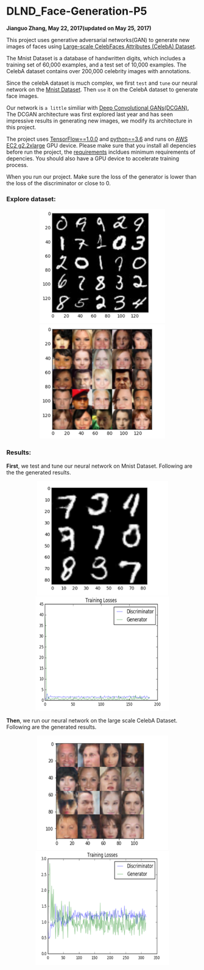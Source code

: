 # DLND_Face-Generation-P5
**Jianguo Zhang, May 22, 2017(updated on May 25, 2017)**


This project uses generative adversarial networks(GAN) to generate new images of faces using [Large-scale CelebFaces Attributes (CelebA) Dataset](http://mmlab.ie.cuhk.edu.hk/projects/CelebA.html). 
 

The Mnist Dataset is a database of handwritten digits, which includes a training set of 60,000 examples, and a test set of 10,000 examples. The CelebA dataset contains over 200,000 celebrity images with annotations.

Since the celebA dataset is much complex, we first `test` and `tune` our neural network on the [Mnist Dataset](http://yann.lecun.com/exdb/mnist/). Then `use` it on the CelebA dataset to generate face images. 

Our network is `a little` similiar with [Deep Convolutional GANs(DCGAN)](https://arxiv.org/pdf/1511.06434.pdf), The DCGAN architecture was first explored last year and has seen impressive results in generating new images, we modify its architecture in this project. 

The project uses [TensorFlow==1.0.0](https://www.tensorflow.org/)  and [python==3.6](https://www.python.org/downloads/release/python-361/) and runs on [AWS EC2 g2.2xlarge](https://aws.amazon.com/ec2/) GPU device. Please make sure that you install all depencies before run the project, the [requirements](https://github.com/JianguoZhang1994/DNLD_Tv_Script_Generation-P3/blob/master/requirements.txt) incldues minimum requirements of depencies. You should also have a GPU device to accelerate training process. 

When you run our project. Make sure the loss of the generator is lower than the loss of the discriminator or close to 0.

### Explore dataset:

<div align=center>
<img src="./demo/Dataset_Mnist.png?raw=true" width="330" height="300" />
<img src="./demo/Dataset_CelebA.png?raw=true" width="330" height="300" />
</div>


### Results:

**First**, we test and tune our neural network on Mnist Dataset. Following are the the generated results.

<div align=center>
<img src="./demo/Result_Mnist.png?raw=true" width="345" height="300" />
<img src="./demo/Image_Mnist.png?raw=true" width="350" height="300" />
</div>

**Then**, we run our neural network on the large scale CelebA Dataset. Following are the generated results.

<div align=center>
<img src="./demo/Result_CelebA.png?raw=true" width="345" height="300" />
<img src="./demo/Image_CelebA.png?raw=true" width="350" height="300" />
</div>

